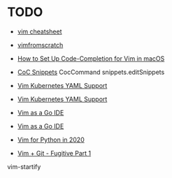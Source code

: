 # TODO

- [vim cheatsheet](https://devhints.io/vim)

- [vimfromscratch](https://www.vimfromscratch.com/book)

- [How to Set Up Code-Completion for Vim in macOS](https://medium.com/@rohmanhakim/how-to-set-up-code-completion-for-vim-in-macos-9766dd459385)

- [CoC Snippets]()
  CocCommand snippets.editSnippets

- [Vim Kubernetes YAML Support](https://www.youtube.com/watch?v=eSAzGx34gUE)
- [Vim Kubernetes YAML Support](https://octetz.com/docs/2020/2020-01-06-vim-k8s-yaml-support/)

- [Vim as a Go IDE](https://www.youtube.com/watch?v=T32yqetyy8s)
- [Vim as a Go IDE](https://octetz.com/docs/2019/2019-04-24-vim-as-a-go-ide/)

- [Vim for Python in 2020](https://www.vimfromscratch.com/articles/vim-for-python/)

- [Vim + Git - Fugitive Part 1](https://www.youtube.com/watch?v=PO6DxfGPQvw)

vim-startify

